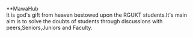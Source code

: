 **MawaHub<br>
It is god's gift from heaven bestowed upon the RGUKT students.It's main aim is to solve the doubts of students through discussions with peers,Seniors,Juniors and Faculty.
